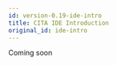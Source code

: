 ```yaml
---
id: version-0.19-ide-intro
title: CITA IDE Introduction
original_id: ide-intro
---
```


Coming soon
